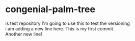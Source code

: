 # congenial-palm-tree

is test repository I'm going to use this to test the versioning
<br/>
i am adding a new line here. This is my first commit.
</br>
Another new line!
